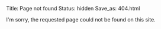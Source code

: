 Title: Page not found
Status: hidden
Save_as: 404.html

I'm sorry, the requested page could not be found on this site.
